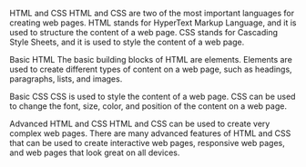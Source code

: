 HTML and CSS
HTML and CSS are two of the most important languages for creating web pages. HTML stands for HyperText Markup Language, and it is used to structure the content of a web page. CSS stands for Cascading Style Sheets, and it is used to style the content of a web page.

Basic HTML
The basic building blocks of HTML are elements. Elements are used to create different types of content on a web page, such as headings, paragraphs, lists, and images.

Basic CSS
CSS is used to style the content of a web page. CSS can be used to change the font, size, color, and position of the content on a web page.

Advanced HTML and CSS
HTML and CSS can be used to create very complex web pages. There are many advanced features of HTML and CSS that can be used to create interactive web pages, responsive web pages, and web pages that look great on all devices.
